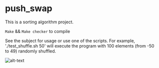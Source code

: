 # push_swap
This is a sorting algorithm project.

`Make` && `Make checker` to compile

See the subject for usage or use one of the scripts.
For example, './test_shuffle.sh 50' will execute the program with 100 elements (from -50 to 49) randomly shuffled.

![alt-text](https://github.com/alacrois/push_swap/blob/master/example.gif)
